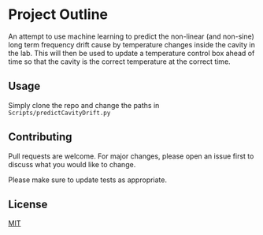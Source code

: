 # Project Outline

An attempt to use machine learning to predict the non-linear (and non-sine) long term frequency drift cause by temperature changes inside the cavity in the lab. This will then be used to update a temperature control box ahead of time so that the cavity is the correct temperature at the correct time.

## Usage

Simply clone the repo and change the paths in `Scripts/predictCavityDrift.py`

## Contributing
Pull requests are welcome. For major changes, please open an issue first to discuss what you would like to change.

Please make sure to update tests as appropriate.

## License
[MIT](https://choosealicense.com/licenses/mit/)